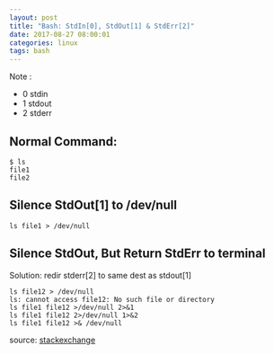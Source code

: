 ```yaml
---
layout: post
title: "Bash: StdIn[0], StdOut[1] & StdErr[2]"
date: 2017-08-27 08:00:01
categories: linux
tags: bash
---
```


Note : 
- 0 stdin
- 1 stdout
- 2 stderr

## Normal Command: ##
```
$ ls
file1
file2
```

## Silence StdOut[1] to /dev/null ##

```
ls file1 > /dev/null
```

## Silence StdOut, But Return StdErr to terminal ##
  Solution: redir stderr[2] to same dest as stdout[1]
```
ls file12 > /dev/null
ls: cannot access file12: No such file or directory
ls file1 file12 >/dev/null 2>&1
ls file1 file12 2>/dev/null 1>&2
ls file1 file12 >& /dev/null
```

source:
[stackexchange](https://unix.stackexchange.com/questions/267536/why-we-need-to-have-21-in-dev-null-21)
